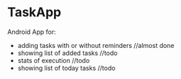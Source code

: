 # TaskApp
Android App for:
- adding tasks with or without reminders //almost done
- showing list of added tasks //todo
- stats of execution //todo
- showing list of today tasks //todo

   
